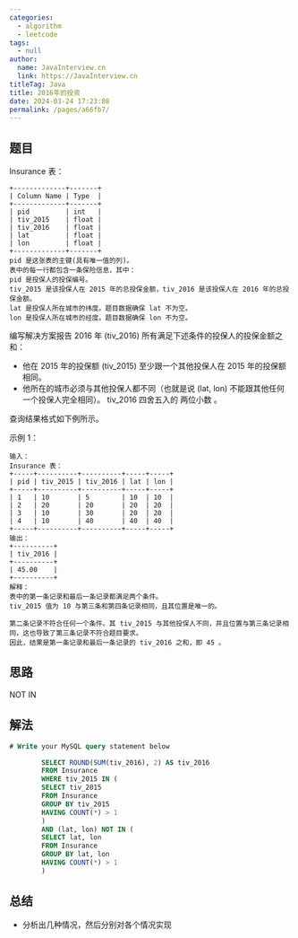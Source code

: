 ```yaml
---
categories: 
  - algorithm
  - leetcode
tags: 
  - null
author: 
  name: JavaInterview.cn
  link: https://JavaInterview.cn
titleTag: Java
title: 2016年的投资
date: 2024-03-24 17:23:08
permalink: /pages/a66fb7/
---
```



## 题目

Insurance 表：

    +-------------+-------+
    | Column Name | Type  |
    +-------------+-------+
    | pid         | int   |
    | tiv_2015    | float |
    | tiv_2016    | float |
    | lat         | float |
    | lon         | float |
    +-------------+-------+
    pid 是这张表的主键(具有唯一值的列)。
    表中的每一行都包含一条保险信息，其中：
    pid 是投保人的投保编号。
    tiv_2015 是该投保人在 2015 年的总投保金额，tiv_2016 是该投保人在 2016 年的总投保金额。
    lat 是投保人所在城市的纬度。题目数据确保 lat 不为空。
    lon 是投保人所在城市的经度。题目数据确保 lon 不为空。


编写解决方案报告 2016 年 (tiv_2016) 所有满足下述条件的投保人的投保金额之和：

* 他在 2015 年的投保额 (tiv_2015) 至少跟一个其他投保人在 2015 年的投保额相同。
* 他所在的城市必须与其他投保人都不同（也就是说 (lat, lon) 不能跟其他任何一个投保人完全相同）。
tiv_2016 四舍五入的 两位小数 。

查询结果格式如下例所示。



示例 1：

    输入：
    Insurance 表：
    +-----+----------+----------+-----+-----+
    | pid | tiv_2015 | tiv_2016 | lat | lon |
    +-----+----------+----------+-----+-----+
    | 1   | 10       | 5        | 10  | 10  |
    | 2   | 20       | 20       | 20  | 20  |
    | 3   | 10       | 30       | 20  | 20  |
    | 4   | 10       | 40       | 40  | 40  |
    +-----+----------+----------+-----+-----+
    输出：
    +----------+
    | tiv_2016 |
    +----------+
    | 45.00    |
    +----------+
    解释：
    表中的第一条记录和最后一条记录都满足两个条件。
    tiv_2015 值为 10 与第三条和第四条记录相同，且其位置是唯一的。
    
    第二条记录不符合任何一个条件。其 tiv_2015 与其他投保人不同，并且位置与第三条记录相同，这也导致了第三条记录不符合题目要求。
    因此，结果是第一条记录和最后一条记录的 tiv_2016 之和，即 45 。

## 思路

NOT IN

## 解法
```sql
# Write your MySQL query statement below

        SELECT ROUND(SUM(tiv_2016), 2) AS tiv_2016
        FROM Insurance
        WHERE tiv_2015 IN (
        SELECT tiv_2015
        FROM Insurance
        GROUP BY tiv_2015
        HAVING COUNT(*) > 1
        )
        AND (lat, lon) NOT IN (
        SELECT lat, lon
        FROM Insurance
        GROUP BY lat, lon
        HAVING COUNT(*) > 1
        )
```

## 总结

- 分析出几种情况，然后分别对各个情况实现 
